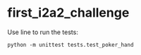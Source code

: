# first_i2a2_challenge

Use line to run the tests:

```
python -m unittest tests.test_poker_hand
```
